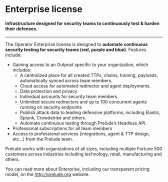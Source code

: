 # Enterprise license

#### Infrastructure designed for security teams to continuously test & harden their defenses.

---

The Operator Enterprise license is designed to **automate continuous security testing for security teams (red, purple and blue)**. Features include:
- Gaining access to an Outpost specific to your organization, which includes:
  - A centralized place for all created TTPs, chains, training, payloads, automatically synced across team members.
  - Cloud access for automated redirector and agent deployments.
  - Data protection and privacy
  - Individual accounts for security team members
  - Unlimited secure redirectors and up to 100 concurrent agents running on security endpoints
  - Publish attack data to leading defensive platforms, including Elastic, Splunk, Crowdstrike and others.
  - Automate continuous testing through Prelude’s Headless API.
- Professional subscriptions for all team members
- Access to professional services (integrations, agent & TTP design, etc...) from the Prelude team.

Prelude works with organizations of all sizes, including multiple Fortune 500 customers across industries including technology, retail, manufacturing and others.  

You can read more about Enterprise, including our transparent pricing model, on the http://prelude.org website. 
